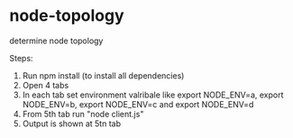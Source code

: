 # node-topology
determine node topology


Steps:
1. Run npm install (to install all dependencies)
2. Open 4 tabs
3. In each tab set environment valribale like export NODE_ENV=a, export NODE_ENV=b, export NODE_ENV=c and export NODE_ENV=d
4. From 5th tab run "node client.js"
5. Output is shown at 5tn tab

